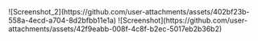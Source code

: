 <table>
  <tr>
    ![Screenshot_2](https://github.com/user-attachments/assets/402bf23b-558a-4ecd-a704-8d2bfbb11e1a)
![Screenshot](https://github.com/user-attachments/assets/42f9eabb-008f-4c8f-b2ec-5017eb2b36b2)

  </tr>
</table>
